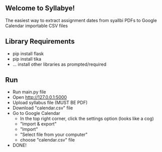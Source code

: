 ## Welcome to Syllabye!

The easiest way to extract assignment dates from syallbi PDFs to Google Calendar importable CSV files

## Library Requirements
- pip install flask
- pip install tika
- ... install other libraries as prompted/required

## Run
- Run main.py file
- Open http://127.0.0.1:5000
- Upload syllabus file (MUST BE PDF)
- Download "calendar.csv" file
- Go to Google Calendar
    - In the top right corner, click the settings option (looks like a cog)
    - "Import & export"
    - "Import"
    - "Select file from your computer"
    - choose "calendar.csv" file
- DONE!
